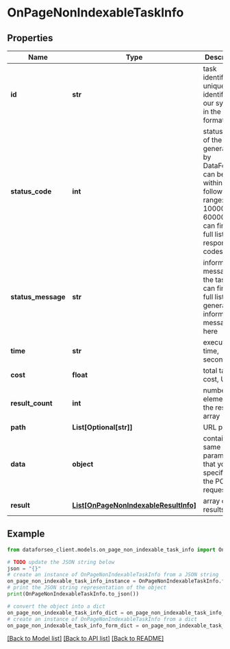 # OnPageNonIndexableTaskInfo


## Properties

Name | Type | Description | Notes
------------ | ------------- | ------------- | -------------
**id** | **str** | task identifier unique task identifier in our system in the UUID format | [optional] 
**status_code** | **int** | status code of the task generated by DataForSEO, can be within the following range: 10000-60000 you can find the full list of the response codes here | [optional] 
**status_message** | **str** | informational message of the task you can find the full list of general informational messages here | [optional] 
**time** | **str** | execution time, seconds | [optional] 
**cost** | **float** | total tasks cost, USD | [optional] 
**result_count** | **int** | number of elements in the result array | [optional] 
**path** | **List[Optional[str]]** | URL path | [optional] 
**data** | **object** | contains the same parameters that you specified in the POST request | [optional] 
**result** | [**List[OnPageNonIndexableResultInfo]**](OnPageNonIndexableResultInfo.md) | array of results | [optional] 

## Example

```python
from dataforseo_client.models.on_page_non_indexable_task_info import OnPageNonIndexableTaskInfo

# TODO update the JSON string below
json = "{}"
# create an instance of OnPageNonIndexableTaskInfo from a JSON string
on_page_non_indexable_task_info_instance = OnPageNonIndexableTaskInfo.from_json(json)
# print the JSON string representation of the object
print(OnPageNonIndexableTaskInfo.to_json())

# convert the object into a dict
on_page_non_indexable_task_info_dict = on_page_non_indexable_task_info_instance.to_dict()
# create an instance of OnPageNonIndexableTaskInfo from a dict
on_page_non_indexable_task_info_form_dict = on_page_non_indexable_task_info.from_dict(on_page_non_indexable_task_info_dict)
```
[[Back to Model list]](../README.md#documentation-for-models) [[Back to API list]](../README.md#documentation-for-api-endpoints) [[Back to README]](../README.md)



